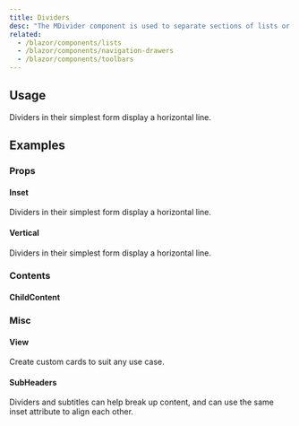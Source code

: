 ```yaml
---
title: Dividers
desc: "The MDivider component is used to separate sections of lists or layouts."
related:
  - /blazor/components/lists
  - /blazor/components/navigation-drawers
  - /blazor/components/toolbars
---
```


## Usage

Dividers in their simplest form display a horizontal line.

<dividers-usage></dividers-usage>

## Examples

### Props

#### Inset

Dividers in their simplest form display a horizontal line.

<masa-example file="Examples.components.dividers.Inset"></masa-example>

#### Vertical

Dividers in their simplest form display a horizontal line.

<masa-example file="Examples.components.dividers.Vertical"></masa-example>

### Contents

#### ChildContent

<masa-example file="Examples.components.dividers.ChildContent"></masa-example>

### Misc

#### View

Create custom cards to suit any use case.

<masa-example file="Examples.components.dividers.View"></masa-example>

#### SubHeaders

Dividers and subtitles can help break up content, and can use the same inset attribute to align each other.

<masa-example file="Examples.components.dividers.SubHeaders"></masa-example>




